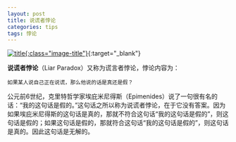 ```yaml
---
layout: post
title: 说谎者悖论
categories: tips 
tags: 悖论
---
```


[![title](https://image.sideproject.cn/titlex/titlex_051.jpg){:class="image-title"}](https://image.sideproject.cn/titlex/titlex_051.jpg){:target="_blank"}

**说谎者悖论**（Liar Paradox）又称为谎言者悖论，悖论内容为：

```
如果某人说自己正在说谎，那么他说的话是真还是假？
```

公元前6世纪，克里特哲学家埃庇米尼得斯（Epimenides）说了一句很有名的话：“我的这句话是假的。”这句话之所以称为说谎者悖论，在于它没有答案。因为如果埃庇米尼得斯的这句话是真的，那就不符合这句话“我的这句话是假的”，则这句话是假的；如果这句话是假的，那就符合这句话“我的这句话是假的”，则这句话是真的。因此这句话是无解的。